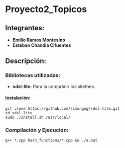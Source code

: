 # Proyecto2_Topicos
## Integrantes:
- **Emilio Ramos Montesino**
- **Esteban Chandia Cifuentes**

## Descripción:

### Bibliotecas utilizadas:
- **sdsl-lite:** Para la comprimir los skethes.
#### Instalación:
```
git clone https://github.com/simongog/sdsl-lite.git
cd sdsl-lite
sudo ./install.sh /usr/local/
```

### Compilación y Ejecución:
```
g++ *.cpp hash_functions/*.cpp && ./a.out
```
